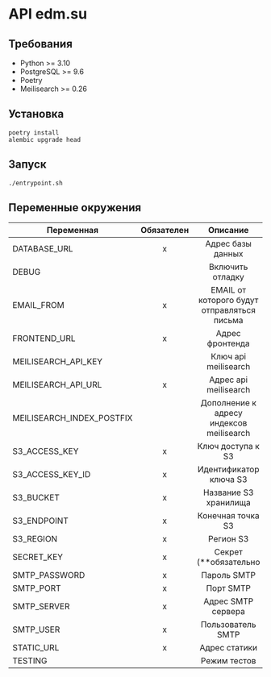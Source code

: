 # API edm.su

## Требования

* Python >= 3.10
* PostgreSQL >= 9.6
* Poetry
* Meilisearch >= 0.26

## Установка

```shell
poetry install
alembic upgrade head
```

## Запуск

```shell
./entrypoint.sh
```

## Переменные окружения

| Переменная                | Обязателен |                  Описание                   |           Значение по умолчанию            |
| ------------------------- | :--------: | :-----------------------------------------: | :----------------------------------------: |
| DATABASE_URL              |     x      |              Адрес базы данных              | postgresql://postgres:postgres@db/postgres |
| DEBUG                     |            |              Включить отладку               |                   False                    |
| EMAIL_FROM                |     x      | EMAIL от которого будут отправляться письма |               noreply@edm.su               |
| FRONTEND_URL              |     x      |               Адрес фронтенда               |               https://edm.su               |
| MEILISEARCH_API_KEY       |            |            Ключ api meilisearch             |                                            |
| MEILISEARCH_API_URL       |     x      |            Адрес api meilisearch            |           http://localhost:7700            |
| MEILISEARCH_INDEX_POSTFIX |            |  Дополнение к адресу индексов meilisearch   |                                            |
| S3_ACCESS_KEY             |     x      |              Ключ доступа к S3              |                                            |
| S3_ACCESS_KEY_ID          |     x      |           Идентификатор ключа S3            |                                            |
| S3_BUCKET                 |     x      |            Название S3 хранилища            |                                            |
| S3_ENDPOINT               |     x      |              Конечная точка S3              |                                            |
| S3_REGION                 |     x      |                  Регион S3                  |                 us-east-1                  |
| SECRET_KEY                |     x      |            Секрет (**обязательно            |                                            |
| SMTP_PASSWORD             |     x      |                 Пароль SMTP                 |                                            |
| SMTP_PORT                 |     x      |                  Порт SMTP                  |                                            |
| SMTP_SERVER               |     x      |             Адрес SMTP сервера              |                                            |
| SMTP_USER                 |     x      |              Пользователь SMTP              |                                            |
| STATIC_URL                |     x      |                Адрес статики                |         https://static.dev.edm.su          |
| TESTING                   |            |                Режим тестов                 |                   False                    |

